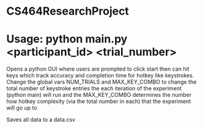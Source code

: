 # CS464ResearchProject

# Usage: python main.py <participant_id> <trial_number> <seed>

Opens a python GUI where users are prompted to click start then can hit keys which track accuracy and completion time for hotkey like keystrokes.  Change the global vars NUM_TRIALS and MAX_KEY_COMBO to change the total number of keystroke entries the each iteration of the experiment (python main) will run and the MAX_KEY_COMBO determines the number how hotkey complexity (via the total number in each) that the experiment will go up to

Saves all data to a data.csv